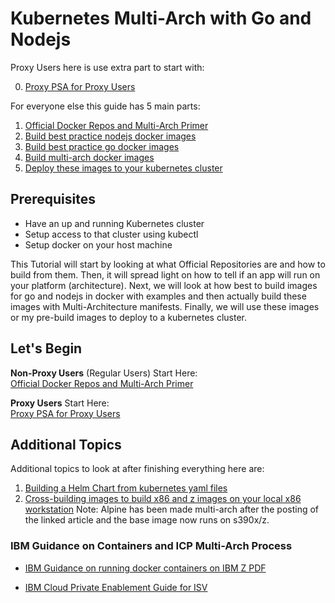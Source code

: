 # Kubernetes Multi-Arch with Go and Nodejs

Proxy Users here is use extra part to start with:

0. [Proxy PSA for Proxy Users](docs/0-ProxyPSA.md)

For everyone else this guide has 5 main parts:
1. [Official Docker Repos and Multi-Arch Primer](docs/1-Official-Multiarch.md)
2. [Build best practice nodejs docker images](docs/2-Best-Practice-Nodejs.md)
3. [Build best practice go docker images](docs/3-Best-Practice-go.md)
4. [Build multi-arch docker images](docs/4-Build-MultiArch.md)
5. [Deploy these images to your kubernetes cluster](docs/5-Deploy-to-Kubernetes.md)

## Prerequisites
* Have an up and running Kubernetes cluster
* Setup access to that cluster using kubectl
* Setup docker on your host machine

This Tutorial will start by looking at what Official Repositories are and how to build from them. Then, it will spread light on how to tell if an app will run on your platform (architecture). Next, we will look at how best to build images for go and nodejs in docker with examples and then actually build these images with Multi-Architecture manifests. Finally, we will use these images or my pre-build images to deploy to a kubernetes cluster.
## Let's Begin
**Non-Proxy Users** (Regular Users) Start Here:</br> [Official Docker Repos and Multi-Arch Primer](docs/1-Official-Multiarch.md)

**Proxy Users** Start Here:<br/> [Proxy PSA for Proxy Users](docs/0-ProxyPSA.md)
## Additional Topics
Additional topics to look at after finishing everything here are:
1. [Building a Helm Chart from kubernetes yaml files](https://www.ibm.com/blogs/bluemix/2017/10/quick-example-helm-chart-for-kubernetes/)
2. [Cross-building images to build x86 and z images on your local x86 workstation](https://stefanscherer.github.io/cross-build-nodejs-with-docker/) Note: Alpine has been made multi-arch after the posting of the linked article and the base image now runs on s390x/z.

### IBM Guidance on Containers and ICP Multi-Arch Process
- [IBM Guidance on running docker containers on IBM Z PDF](http://public.dhe.ibm.com/software/dw/linux390/docu/l177vd00.pdf)</br>

- [IBM Cloud Private Enablement Guide for ISV](https://developer.ibm.com/linuxonpower/ibm-cloud-private-on-power/isv-guide/)
